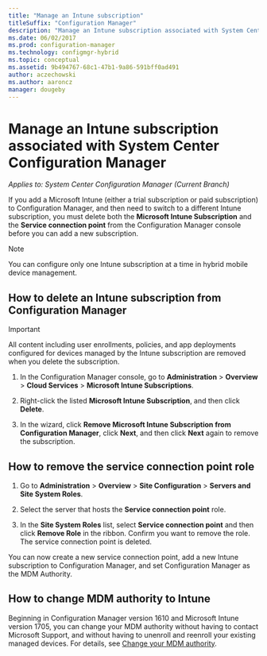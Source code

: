 ```yaml
---
title: "Manage an Intune subscription"
titleSuffix: "Configuration Manager"
description: "Manage an Intune subscription associated with System Center Configuration Manager."
ms.date: 06/02/2017
ms.prod: configuration-manager
ms.technology: configmgr-hybrid
ms.topic: conceptual
ms.assetid: 9b494767-68c1-47b1-9a86-591bff0ad491
author: aczechowski
ms.author: aaroncz
manager: dougeby
---
```

# Manage an Intune subscription associated with System Center Configuration Manager

*Applies to: System Center Configuration Manager (Current Branch)*

If you add a Microsoft Intune (either a trial subscription or paid subscription) to Configuration Manager, and then need to switch to a different Intune subscription, you must delete both the  **Microsoft Intune Subscription** and the **Service connection point** from the Configuration Manager console before you can add a new subscription.

> [!NOTE]
> You can configure only one Intune subscription at a time in hybrid mobile device management.

## How to delete an Intune subscription from Configuration Manager

> [!IMPORTANT]
>  All content including user enrollments, policies, and app deployments configured for devices managed by the Intune subscription are removed when you delete the subscription.

1.  In the Configuration Manager console, go to **Administration** > **Overview** > **Cloud Services** > **Microsoft Intune Subscriptions**.

2.  Right-click the listed **Microsoft Intune Subscription**, and then click **Delete**.

3.   In the wizard, click **Remove Microsoft Intune Subscription from Configuration Manager**, click **Next**, and then click **Next** again to remove the subscription.


## How to remove the service connection point role

1.  Go to **Administration** > **Overview** > **Site Configuration** > **Servers and Site System Roles**.

2.  Select the server that hosts the **Service connection point** role.

3.  In the **Site System Roles** list, select **Service connection point** and then click **Remove Role** in the ribbon. Confirm you want to remove the role. The service connection point is deleted.

You can now create a new service connection point, add a new Intune subscription to Configuration Manager, and set Configuration Manager as the MDM Authority.

## How to change MDM authority to Intune
Beginning in Configuration Manager version 1610 and Microsoft Intune version 1705, you can change your MDM authority without having to contact Microsoft Support, and without having to unenroll and reenroll your existing managed devices. For details, see [Change your MDM authority](/sccm/mdm/deploy-use/change-mdm-authority).
